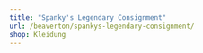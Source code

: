 ```yaml
---
title: "Spanky's Legendary Consignment"
url: /beaverton/spankys-legendary-consignment/
shop: Kleidung
---
```

